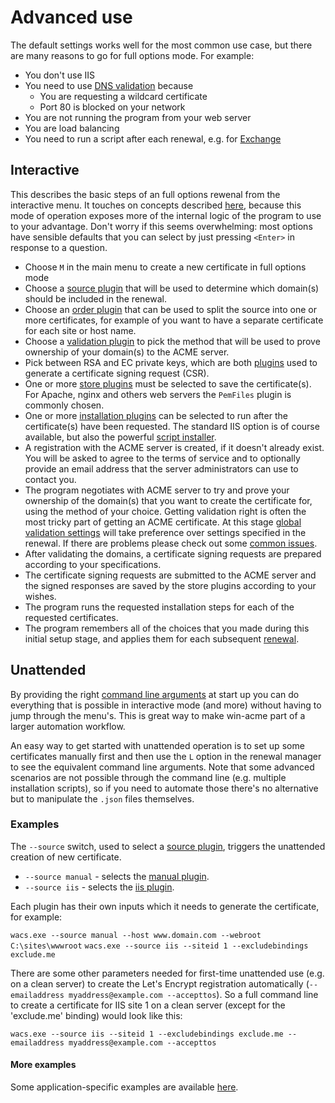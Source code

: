 ﻿---
sidebar: manual
---

# Advanced use
The default settings works well for the most common use case, but there are many 
reasons to go for full options mode. For example:
- You don't use IIS
- You need to use [DNS validation](/reference/plugins/validation/dns) because
	- You are requesting a wildcard certificate
	- Port 80 is blocked on your network
- You are not running the program from your web server
- You are load balancing
- You need to run a script after each renewal, e.g. for [Exchange](/manual/advanced-use/examples/exchange)

## Interactive
This describes the basic steps of an full options rewenal from the interactive menu. It touches 
on concepts described [here](/reference/plugins/), because this mode of operation 
exposes more of the internal logic of the program to use to your advantage. Don't worry if
this seems overwhelming: most options have sensible defaults that you can select by just 
pressing `<Enter>` in response to a question.

- Choose `M` in the main menu to create a new certificate in full options mode
- Choose a [source plugin](/reference/plugins/source/) that will be used 
  to determine which domain(s) should be included in the renewal.
- Choose an [order plugin](/reference/plugins/order/) that can be used to split the source
  into one or more certificates, for example of you want to have a separate certificate for
  each site or host name.
- Choose a [validation plugin](/reference/plugins/validation/) to pick the
  method that will be used to prove ownership of your domain(s) to the ACME server.
- Pick between RSA and EC private keys, which are both [plugins](/reference/plugins/csr/) 
  used to generate a certificate signing request (CSR). 
- One or more [store plugins](/reference/plugins/store/) must be selected to save
  the certificate(s). For Apache, nginx and others web servers the `PemFiles` plugin is commonly 
  chosen.
- One or more [installation plugins](/reference/plugins/installation/) can be selected 
  to run after the certificate(s) have been requested. The standard IIS option is of course 
  available, but also the powerful [script installer](/reference/plugins/installation/script).
- A registration with the ACME server is created, if it doesn't already exist. You will be 
  asked to agree to the terms of service and to optionally provide an email address that the server 
  administrators can use to contact you.
- The program negotiates with ACME server to try and prove your ownership of the domain(s) that you want to 
  create the certificate for, using the method of your choice. Getting validation right is often the most tricky 
  part of getting an ACME certificate. At this stage [global validation settings](/manual/advanced-use/global-validation) 
  will take preference over settings specified in the renewal. If there are problems please check out some 
  [common issues](/manual/validation-problems).
- After validating the domains, a certificate signing requests are prepared according to 
  your specifications.
- The certificate signing requests are submitted to the ACME server and the signed responses are saved 
  by the store plugins according to your wishes.
- The program runs the requested installation steps for each of the requested certificates.
- The program remembers all of the choices that you made during this initial setup stage, and applies them 
for each subsequent [renewal](/manual/automatic-renewal).

## Unattended
By providing the right [command line arguments](/reference/cli) at start up you can do 
everything that is possible in interactive mode (and more) without having to jump through the menu's.
This is great way to make win-acme part of a larger automation workflow.

An easy way to get started with unattended operation is to set up some certificates manually first and then 
use the `L` option in the renewal manager to see the equivalent command line arguments. Note that some 
advanced scenarios are not possible through the command line (e.g. multiple installation scripts), so if you
need to automate those there's no alternative but to manipulate the `.json` files themselves.

### Examples
The `--source` switch, used to select a [source plugin](/reference/plugins/source/), 
triggers the unattended creation of new certificate.

- `--source manual` - selects the [manual plugin](/reference/plugins/source/manual).
- `--source iis` - selects the [iis plugin](/reference/plugins/source/iis).

Each plugin has their own inputs which it needs to generate the certificate, for example:

```wacs.exe --source manual --host www.domain.com --webroot C:\sites\wwwroot```
```wacs.exe --source iis --siteid 1 --excludebindings exclude.me```

There are some other parameters needed for first-time unattended use (e.g. on a clean server) 
to create the Let's Encrypt registration automatically (```--emailaddress myaddress@example.com --accepttos```). 
So a full command line to create a certificate for IIS site 1 on a clean server (except for 
the 'exclude.me' binding) would look like this:

```wacs.exe --source iis --siteid 1 --excludebindings exclude.me --emailaddress myaddress@example.com --accepttos```

#### More examples
Some application-specific examples are available [here](/manual/advanced-use/examples).

